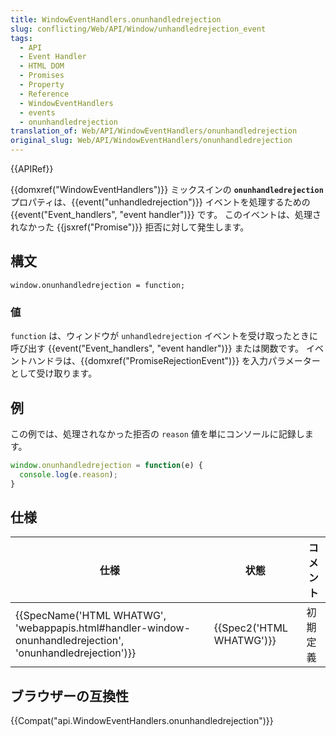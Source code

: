 ```yaml
---
title: WindowEventHandlers.onunhandledrejection
slug: conflicting/Web/API/Window/unhandledrejection_event
tags:
  - API
  - Event Handler
  - HTML DOM
  - Promises
  - Property
  - Reference
  - WindowEventHandlers
  - events
  - onunhandledrejection
translation_of: Web/API/WindowEventHandlers/onunhandledrejection
original_slug: Web/API/WindowEventHandlers/onunhandledrejection
---
```

{{APIRef}}

{{domxref("WindowEventHandlers")}} ミックスインの **`onunhandledrejection`** プロパティは、{{event("unhandledrejection")}} イベントを処理するための {{event("Event_handlers", "event handler")}} です。 このイベントは、処理されなかった {{jsxref("Promise")}} 拒否に対して発生します。

## 構文

    window.onunhandledrejection = function;

### 値

`function` は、ウィンドウが `unhandledrejection` イベントを受け取ったときに呼び出す {{event("Event_handlers", "event handler")}} または関数です。 イベントハンドラは、{{domxref("PromiseRejectionEvent")}} を入力パラメーターとして受け取ります。

## 例

この例では、処理されなかった拒否の `reason` 値を単にコンソールに記録します。

```js
window.onunhandledrejection = function(e) {
  console.log(e.reason);
}
```

## 仕様

| 仕様                                                                                                                                         | 状態                             | コメント |
| -------------------------------------------------------------------------------------------------------------------------------------------- | -------------------------------- | -------- |
| {{SpecName('HTML WHATWG', 'webappapis.html#handler-window-onunhandledrejection', 'onunhandledrejection')}} | {{Spec2('HTML WHATWG')}} | 初期定義 |

## ブラウザーの互換性

{{Compat("api.WindowEventHandlers.onunhandledrejection")}}
